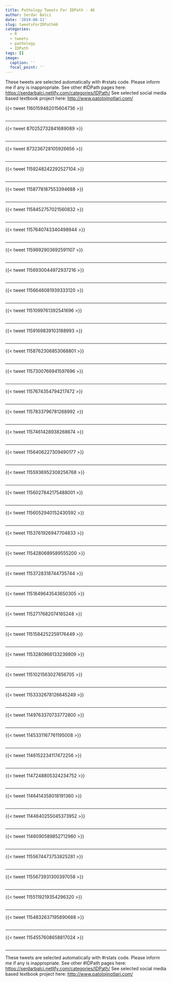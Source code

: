 ```yaml
---
title: Pathology Tweets For IDPath - 46
author: Serdar Balci
date: '2019-08-11'
slug: tweetsForIDPath46
categories:
  - R
  - tweets
  - pathology
  - IDPath
tags: []
image:
  caption: ''
  focal_point: ''
---
```



These tweets are selected automatically with #rstats code. Please inform me if any is inappropriate.
See other #IDPath pages here: https://serdarbalci.netlify.com/categories/IDPath/ 
See selected social media based textbook project here: http://www.patolojinotlari.com/

{{< tweet 1160159482015604736 >}}
<br>
<br>
<hr>
{{< tweet 870252732841689089 >}}
<br>
<br>
<hr>
{{< tweet 873236728105926656 >}}
<br>
<br>
<hr>
{{< tweet 1159248242292527104 >}}
<br>
<br>
<hr>
{{< tweet 1158778187553394688 >}}
<br>
<br>
<hr>
{{< tweet 1158452757021560832 >}}
<br>
<br>
<hr>
{{< tweet 1157640743340498944 >}}
<br>
<br>
<hr>
{{< tweet 1159892903692591107 >}}
<br>
<br>
<hr>
{{< tweet 1156930044972937216 >}}
<br>
<br>
<hr>
{{< tweet 1156646081939333120 >}}
<br>
<br>
<hr>
{{< tweet 1151099761392541696 >}}
<br>
<br>
<hr>
{{< tweet 1159169839103188993 >}}
<br>
<br>
<hr>
{{< tweet 1158762306853068801 >}}
<br>
<br>
<hr>
{{< tweet 1157300766941597696 >}}
<br>
<br>
<hr>
{{< tweet 1157674354794217472 >}}
<br>
<br>
<hr>
{{< tweet 1157833796781268992 >}}
<br>
<br>
<hr>
{{< tweet 1157461428938268674 >}}
<br>
<br>
<hr>
{{< tweet 1156406227309490177 >}}
<br>
<br>
<hr>
{{< tweet 1155936952308256768 >}}
<br>
<br>
<hr>
{{< tweet 1156027842175488001 >}}
<br>
<br>
<hr>
{{< tweet 1156052940152430592 >}}
<br>
<br>
<hr>
{{< tweet 1153761926947704833 >}}
<br>
<br>
<hr>
{{< tweet 1154280689589555200 >}}
<br>
<br>
<hr>
{{< tweet 1153728318744735744 >}}
<br>
<br>
<hr>
{{< tweet 1151849643543650305 >}}
<br>
<br>
<hr>
{{< tweet 1152717682074165248 >}}
<br>
<br>
<hr>
{{< tweet 1151584252259176449 >}}
<br>
<br>
<hr>
{{< tweet 1153280966133239809 >}}
<br>
<br>
<hr>
{{< tweet 1151021563027656705 >}}
<br>
<br>
<hr>
{{< tweet 1153332678126645249 >}}
<br>
<br>
<hr>
{{< tweet 1149763370733772800 >}}
<br>
<br>
<hr>
{{< tweet 1145331167761195008 >}}
<br>
<br>
<hr>
{{< tweet 1146152234117472256 >}}
<br>
<br>
<hr>
{{< tweet 1147248805324234752 >}}
<br>
<br>
<hr>
{{< tweet 1146414358018191360 >}}
<br>
<br>
<hr>
{{< tweet 1144640255045373952 >}}
<br>
<br>
<hr>
{{< tweet 1146090589852712960 >}}
<br>
<br>
<hr>
{{< tweet 1155674473753825281 >}}
<br>
<br>
<hr>
{{< tweet 1155673931300397058 >}}
<br>
<br>
<hr>
{{< tweet 1155119219354296320 >}}
<br>
<br>
<hr>
{{< tweet 1154832637195890688 >}}
<br>
<br>
<hr>
{{< tweet 1154557608658817024 >}}
<br>
<br>
<hr>


These tweets are selected automatically with #rstats code. Please inform me if any is inappropriate.
See other #IDPath pages here: https://serdarbalci.netlify.com/categories/IDPath/ 
See selected social media based textbook project here: http://www.patolojinotlari.com/
